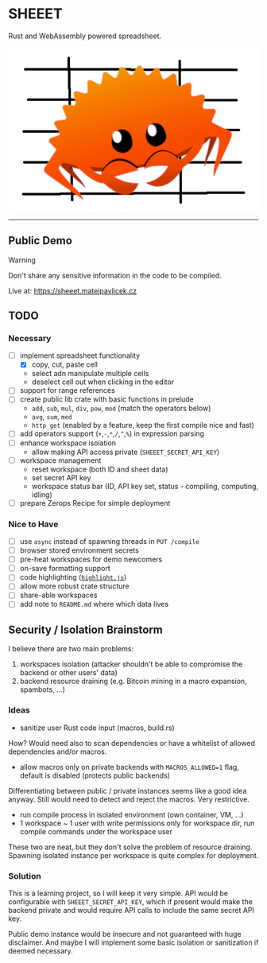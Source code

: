 # SHEEET

Rust and WebAssembly powered spreadsheet.

![Sheeet logo.](/sheeet-baner.png)

---

## Public Demo

> [!WARNING]
> Don't share any sensitive information in the code to be compiled.

Live at: https://sheeet.matejpavlicek.cz

## TODO

### Necessary
- [ ] implement spreadsheet functionality
  - [x] copy, cut, paste cell
  - select adn manipulate multiple cells
  - deselect cell out when clicking in the editor
- [ ] support for range references
- [ ] create public lib crate with basic functions in prelude
  - `add`, `sub`, `mul`, `div`, `pow`, `mod` (match the operators below)
  - `avg`, `sum`, `med`
  - `http_get` (enabled by a feature, keep the first compile nice and fast)
- [ ] add operators support (`+`,`-`,`*`,`/`,`^`,`%`) in expression parsing
- [ ] enhance workspace isolation
  - allow making API access private (`SHEEET_SECRET_API_KEY`)
- [ ] workspace management
  - reset workspace (both ID and sheet data)
  - set secret API key
  - workspace status bar (ID, API key set, status - compiling, computing, idling)
- [ ] prepare Zerops Recipe for simple deployment

### Nice to Have 
- [ ] use `async` instead of spawning threads in `PUT /compile`
- [ ] browser stored environment secrets
- [ ] pre-heat workspaces for demo newcomers
- [ ] on-save formatting support
- [ ] code highlighting ([`highlight.js`](https://highlightjs.org))
- [ ] allow more robust crate structure
- [ ] share-able workspaces
- [ ] add note to `README.md` where which data lives

## Security / Isolation Brainstorm
I believe there are two main problems:
1. workspaces isolation (attacker shouldn't be able to compromise the backend or other users' data)
2. backend resource draining (e.g. Bitcoin mining in a macro expansion, spambots, ...)

### Ideas
- sanitize user Rust code input (macros, build.rs)

How? Would need also to scan dependencies or have a whitelist of allowed dependencies and/or macros.

- allow macros only on private backends with `MACROS_ALLOWED=1` flag, default is disabled (protects public backends)

Differentiating between public / private instances seems like a good idea anyway.
Still would need to detect and reject the macros. Very restrictive.

- run compile process in isolated environment (own container, VM, ...)
- 1 workspace ~ 1 user with write permissions only for workspace dir, run compile commands under the workspace user

These two are neat, but they don't solve the problem of resource draining.
Spawning isolated instance per workspace is quite complex for deployment.

### Solution
This is a learning project, so I will keep it very simple.
API would be configurable with `SHEEET_SECRET_API_KEY`, which if present would make the backend private
and would require API calls to include the same secret API key.

Public demo instance would be insecure and not guaranteed with huge disclaimer.
And maybe I will implement some basic isolation or sanitization if deemed necessary.
